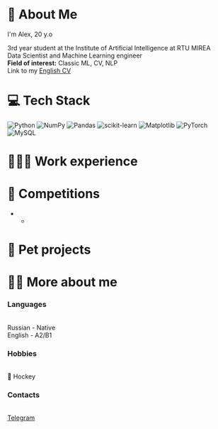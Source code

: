 # 💫 About Me
I'm Alex, 20 y.o

3rd year student at the Institute of Artificial Intelligence at RTU MIREA
<br> Data Scientist and Machine Learning engineer
<br> **Field of ​​interest:** Classic ML, CV, NLP
<br> Link to my [English CV]()

# 💻 Tech Stack
![Python](https://img.shields.io/badge/python-3670A0?style=for-the-badge&logo=python&logoColor=ffdd54) ![NumPy](https://img.shields.io/badge/numpy-%23013243.svg?style=for-the-badge&logo=numpy&logoColor=white) ![Pandas](https://img.shields.io/badge/pandas-%23150458.svg?style=for-the-badge&logo=pandas&logoColor=white) ![scikit-learn](https://img.shields.io/badge/scikit--learn-%23F7931E.svg?style=for-the-badge&logo=scikit-learn&logoColor=white) ![Matplotlib](https://img.shields.io/badge/Matplotlib-%23ffffff.svg?style=for-the-badge&logo=Matplotlib&logoColor=black) ![PyTorch](https://img.shields.io/badge/PyTorch-%23EE4C2C.svg?style=for-the-badge&logo=PyTorch&logoColor=white) ![MySQL](https://img.shields.io/badge/mysql-%2300000f.svg?style=for-the-badge&logo=mysql&logoColor=white)

# 👨🏼‍💻 Work experience

# 🎯 Competitions
* -
  
# 🐾 Pet projects

# 🧑🏻 More about me

### Languages
  <br> Russian - Native
  <br> English - A2/B1
  
### Hobbies
  <br> 🏒 Hockey
  
### Contacts
  <br> [Telegram](https://t.me/mrayayaya)
